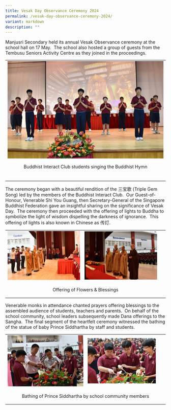 ```yaml
---
title: Vesak Day Observance Ceremony 2024
permalink: /vesak-day-observance-ceremony-2024/
variant: markdown
description: ""
---
```

<p>Manjusri Secondary held its annual Vesak Observance ceremony at the school
hall on 17 May.&nbsp; The school also hosted a group of guests from the
Tembusu Seniors Activity Centre as they joined in the proceedings.</p>
<table style="minWidth: 25px">
<colgroup>
<col>
</colgroup>
<tbody>
<tr>
<td rowspan="1" colspan="1">
<div class="isomer-image-wrapper">
<img style="width: 100%" height="auto" width="100%" alt="" src="/images/Spotlight/2024 Vesak/BIC_students_singing_the_Buddhist_Hymns_2.jpg">
</div>
<p style="font-size:14px" align="center">Buddhist Interact Club students singing the Buddhist Hymn</p>
</td>
</tr>
<tr>
<td rowspan="1" colspan="1">
<p></p>
</td>
</tr>
</tbody>
</table>
<p>The ceremony began with a beautiful rendition of the 三宝歌 (Triple Gem Song)
led by the members of the Buddhist Interact Club. &nbsp;Our Guest-of-Honour,
Venerable Shi You Guang, then Secretary-General of the Singapore Buddhist
Federation gave an insightful sharing on the significance of Vesak Day.&nbsp;
The ceremony then proceeded with the offering of lights to Buddha to symbolize
the light of wisdom dispelling the darkness of ignorance.&nbsp; This offering
of lights is also known in Chinese as 传灯.</p>
<table style="minWidth: 50px">
<colgroup>
<col>
<col>
</colgroup>
<tbody>
<tr>
<td rowspan="1" colspan="1">
<div class="isomer-image-wrapper">
<img style="width: 100%" height="auto" width="100%" alt="" src="/images/Spotlight/2024 Vesak/Venerables_and_School_leaders_offering_flowers_and_lights.jpg">
</div>
</td>
<td rowspan="1" colspan="1">
<div class="isomer-image-wrapper">
<img style="width: 92%;" height="auto" width="100%" alt="" src="/images/Spotlight/2024 Vesak/Venerables_leading_the_blessing_ceremony_2.jpg">
</div>
</td>
</tr>
<tr>
<td rowspan="1" colspan="2">
<p style="font-size:14px" align="center">Offering of Flowers &amp; Blessings</p>
</td>
</tr>
</tbody>
</table>
<p>Venerable monks in attendance chanted prayers offering blessings to the
assembled audience of students, teachers and parents.&nbsp; On behalf of
the school community, school leaders subsequently made Dana offerings to
the Sangha.&nbsp; The final segment of the heartfelt ceremony witnessed
the bathing of the statue of baby Prince Siddhartha by staff and students.</p>
<table style="minWidth: 50px">
<colgroup>
<col>
<col>
</colgroup>
<tbody>
<tr>
<td rowspan="1" colspan="1">
<div class="isomer-image-wrapper">
<img style="width: 100%" height="auto" width="100%" alt="" src="/images/Spotlight/2024 Vesak/School_leaders_performing_the_bathing_of_prince_siddhartha_ceremony.jpg">
</div>
</td>
<td rowspan="1" colspan="1">
<div class="isomer-image-wrapper">
<img style="width: 90%;" height="auto" width="100%" alt="" src="/images/Spotlight/2024 Vesak/Student_representatives_performing_the_bathing_of_prince_siddhartha_ceremony_2.jpg">
</div>
</td>
</tr>
<tr>
<td rowspan="1" colspan="2">
<p style="font-size:14px" align="center">Bathing of Prince Siddhartha by school community members</p>
</td>
</tr>
</tbody>
</table>
<p></p>
